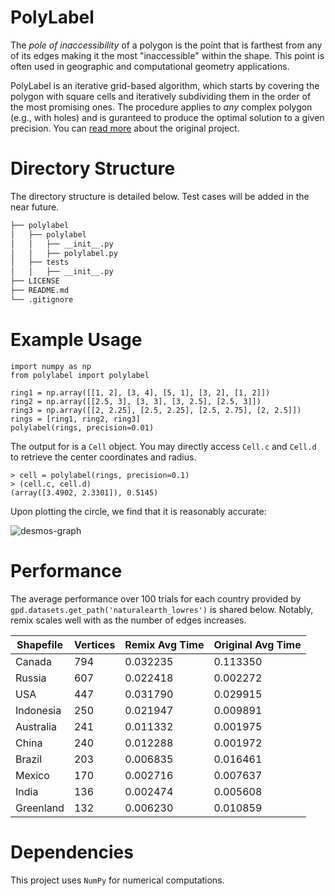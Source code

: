 # PolyLabel
The *pole of inaccessibility* of a polygon is the point that is farthest from any of its edges making it the most "inaccessible" within the shape. 
This point is often used in geographic and computational geometry applications.

PolyLabel is an iterative grid-based algorithm, which starts by covering the polygon with square cells and iteratively subdividing them in the order of the most promising ones. 
The procedure applies to *any* complex polygon (e.g., with holes) and is guranteed to produce the optimal solution to a given precision. 
You can [read more](https://github.com/mapbox/polylabel) about the original project.

# Directory Structure
The directory structure is detailed below. 
Test cases will be added in the near future.

```bash
├── polylabel
│   ├── polylabel
│   │   ├── __init__.py
│   │   ├── polylabel.py
│   ├── tests
│   │   ├── __init__.py
├── LICENSE
├── README.md
└── .gitignore
```

# Example Usage

```python3
import numpy as np
from polylabel import polylabel

ring1 = np.array([[1, 2], [3, 4], [5, 1], [3, 2], [1, 2]])
ring2 = np.array([[2.5, 3], [3, 3], [3, 2.5], [2.5, 3]])
ring3 = np.array([[2, 2.25], [2.5, 2.25], [2.5, 2.75], [2, 2.5]])
rings = [ring1, ring2, ring3]
polylabel(rings, precision=0.01)
```

The output for is a `Cell` object.
You may directly access `Cell.c` and `Cell.d` to retrieve the center coordinates and radius.

```python3
> cell = polylabel(rings, precision=0.1)
> (cell.c, cell.d)
(array([3.4902, 2.3301]), 0.5145)
```

Upon plotting the circle, we find that it is reasonably accurate:

![desmos-graph](https://github.com/user-attachments/assets/1eedb43b-772d-4457-8b04-f08f646919b0)

# Performance

The average performance over 100 trials for each country provided by `gpd.datasets.get_path('naturalearth_lowres')` is shared below.
Notably, remix scales well with as the number of edges increases. 

| Shapefile | Vertices | Remix Avg Time | Original Avg Time |
|-----------|----------|----------------|-------------------|
| Canada    | 794      | 0.032235       | 0.113350          |
| Russia    | 607      | 0.022418       | 0.002272          |
| USA       | 447      | 0.031790       | 0.029915          |
| Indonesia | 250      | 0.021947       | 0.009891          |
| Australia | 241      | 0.011332       | 0.001975          |
| China     | 240      | 0.012288       | 0.001972          |
| Brazil    | 203      | 0.006835       | 0.016461          |
| Mexico    | 170      | 0.002716       | 0.007637          |
| India     | 136      | 0.002474       | 0.005608          |
| Greenland | 132      | 0.006230       | 0.010859          |

# Dependencies
This project uses `NumPy` for numerical computations.
